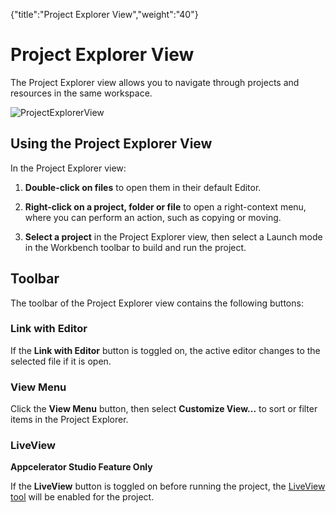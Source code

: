 {"title":"Project Explorer View","weight":"40"} 

# Project Explorer View

The Project Explorer view allows you to navigate through projects and resources in the same workspace.

![ProjectExplorerView](/Images/appc/download/attachments/39685901/ProjectExplorerView.png)

## Using the Project Explorer View

In the Project Explorer view:

1.  **Double-click on files** to open them in their default Editor.
    
2.  **Right-click on a project, folder or file** to open a right-context menu, where you can perform an action, such as copying or moving.
    
3.  **Select a project** in the Project Explorer view, then select a Launch mode in the Workbench toolbar to build and run the project.
    

## Toolbar

The toolbar of the Project Explorer view contains the following buttons:

### Link with Editor

If the **Link with Editor** button is toggled on, the active editor changes to the selected file if it is open.

### View Menu

Click the **View Menu** button, then select **Customize View...** to sort or filter items in the Project Explorer.

### LiveView

**Appcelerator Studio Feature Only**

If the **LiveView** button is toggled on before running the project, the [LiveView tool](/docs/appc/Axway_Appcelerator_Studio/Axway_Appcelerator_Studio_Guide/Titanium_Development/LiveView/) will be enabled for the project.